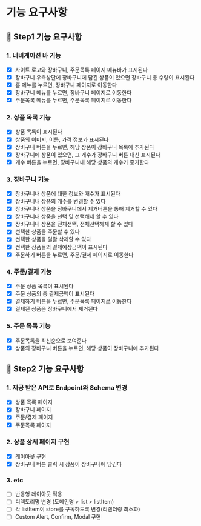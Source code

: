 # 기능 요구사항

## 🎯 Step1 기능 요구사항

### 1. 네비게이션 바 기능

- [x] 사이트 로고와 장바구니, 주문목록 페이지 메뉴바가 표시된다
- [x] 장바구니 우측상단에 장바구니에 담긴 상품이 있으면 장바구니 총 수량이 표시된다
- [x] 홈 메뉴를 누르면, 장바구니 페이지로 이동한다
- [x] 장바구니 메뉴를 누르면, 장바구니 페이지로 이동한다
- [x] 주문목록 메뉴를 누르면, 주문목록 페이지로 이동한다

### 2. 상품 목록 기능

- [x] 상품 목록이 표시된다
- [x] 상품의 이미지, 이름, 가격 정보가 표시된다
- [x] 장바구니 버튼을 누르면, 해당 상품이 장바구니 목록에 추가된다
- [x] 장바구니에 상품이 있으면, 그 개수가 장바구니 버튼 대신 표시된다
- [x] 개수 버튼을 누르면, 장바구니내 해당 상품의 개수가 증가한다

### 3. 장바구니 기능

- [x] 장바구니내 상품에 대한 정보와 개수가 표시된다
- [x] 장바구니내 상품의 개수를 변경할 수 있다
- [x] 장바구니내 상품을 장바구니에서 제거버튼을 통해 제거할 수 있다
- [x] 장바구니내 상품을 선택 및 선택해제 할 수 있다
- [x] 장바구니내 상품을 전체선택, 전체선택해제 할 수 있다
- [x] 선택한 상품을 주문할 수 있다
- [x] 선택한 상품을 일괄 삭제할 수 있다
- [x] 선택한 상품들의 결제예상금액이 표시된다
- [x] 주문하기 버튼을 누르면, 주문/결제 페이지로 이동한다

### 4. 주문/결제 기능

- [x] 주문 상품 목록이 표시된다
- [x] 주문 상품의 총 결제금액이 표시된다
- [x] 결제하기 버튼을 누르면, 주문목록 페이지로 이동한다
- [x] 결제된 상품은 장바구니에서 제거된다

### 5. 주문 목록 기능

- [x] 주문목록을 최신순으로 보여준다
- [x] 상품의 장바구니 버튼을 누르면, 해당 상품이 장바구니에 추가된다

## 🎯 Step2 기능 요구사항

### 1. 제공 받은 API로 Endpoint와 Schema 변경

- [x] 상품 목록 페이지
- [x] 장바구니 페이지
- [x] 주문/결제 페이지
- [x] 주문목록 페이지

### 2. 상품 상세 페이지 구현

- [x] 레이아웃 구현
- [x] 장바구니 버튼 클릭 시 상품이 장바구니에 담긴다

### 3. etc

- [ ] 반응형 레이아웃 적용
- [ ] 디렉토리명 변경 (도메인명 > list > listItem)
- [ ] 각 listItem이 store를 구독하도록 변경(리렌더링 최소화)
- [ ] Custom Alert, Confirm, Modal 구현
